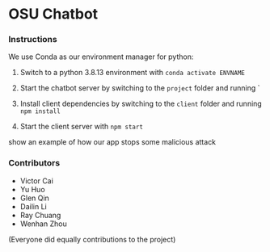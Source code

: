# OSU Chatbot

### Instructions
We use Conda as our environment manager for python:

1. Switch to a python 3.8.13 environment with `conda activate ENVNAME`
   
2. Start the chatbot server by switching to the `project` folder and running `

3. Install client dependencies by switching to the `client` folder and running `npm install`

4. Start the client server with `npm start`

show an example of how our app stops some malicious attack

### Contributors 
   - Victor Cai
   - Yu Huo
   - Glen Qin
   - Dailin Li
   - Ray Chuang
   - Wenhan Zhou
   
   (Everyone did equally contributions to the project)
   
